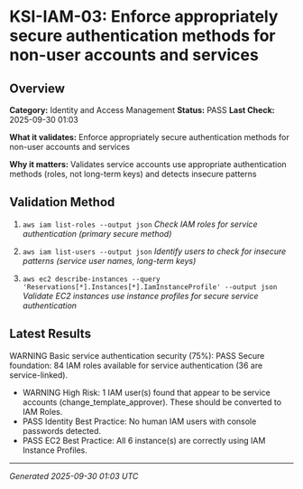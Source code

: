 # KSI-IAM-03: Enforce appropriately secure authentication methods for non-user accounts and services

## Overview

**Category:** Identity and Access Management
**Status:** PASS
**Last Check:** 2025-09-30 01:03

**What it validates:** Enforce appropriately secure authentication methods for non-user accounts and services

**Why it matters:** Validates service accounts use appropriate authentication methods (roles, not long-term keys) and detects insecure patterns

## Validation Method

1. `aws iam list-roles --output json`
   *Check IAM roles for service authentication (primary secure method)*

2. `aws iam list-users --output json`
   *Identify users to check for insecure patterns (service user names, long-term keys)*

3. `aws ec2 describe-instances --query 'Reservations[*].Instances[*].IamInstanceProfile' --output json`
   *Validate EC2 instances use instance profiles for secure service authentication*

## Latest Results

WARNING Basic service authentication security (75%): PASS Secure foundation: 84 IAM roles available for service authentication (36 are service-linked).
- WARNING High Risk: 1 IAM user(s) found that appear to be service accounts (change_template_approver). These should be converted to IAM Roles.
- PASS Identity Best Practice: No human IAM users with console passwords detected.
- PASS EC2 Best Practice: All 6 instance(s) are correctly using IAM Instance Profiles.

---
*Generated 2025-09-30 01:03 UTC*